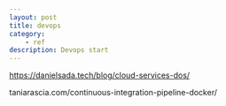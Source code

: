 ```yaml
---
layout: post
title: devops
category:
    - ref
description: Devops start
---
```


https://danielsada.tech/blog/cloud-services-dos/

taniarascia.com/continuous-integration-pipeline-docker/

